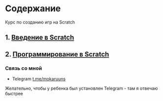 # Содержание

Курс по созданию игр на Scratch

## 1. [Введение в Scratch](Scratch/1_Scratch_Intro/README.md)

## 2. [Программирование в Scratch](Scratch/2_Scratch_Intro_2/README.md)

### Связь со мной

- Telegram [t.me/mokaruuns](t.me/mokaruuns) 

Желательно, чтобы у ребенка был установлен Telegram - там я отвечаю быстрее